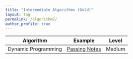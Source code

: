 ```yaml
---
title: "Intermediate Algorithms (Gold)"
layout: tag
permalink: /algorithm2/
author_profile: true
---
```




| Algorithm   |  Example                                                        | Level         |
| ------------| --------------------------------------------------------------- | ------------- |  
| Dynamic Programming | [ Passing Notes](/algorithm/algorithm_dp_passing_notes/)  | Medium |   
